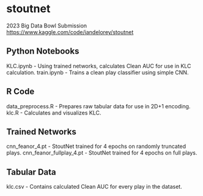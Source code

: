 # stoutnet
2023 Big Data Bowl Submission
https://www.kaggle.com/code/iandelorey/stoutnet

## Python Notebooks
KLC.ipynb - Using trained networks, calculates Clean AUC for use in KLC calculation.
train.ipynb - Trains a clean play classifier using simple CNN.

## R Code
data_preprocess.R - Prepares raw tabular data for use in 2D+1 encoding.
klc.R - Calculates and visualizes KLC.

## Trained Networks
cnn_feanor_4.pt - StoutNet trained for 4 epochs on randomly truncated plays.
cnn_feanor_fullplay_4.pt - StoutNet trained for 4 epochs on full plays.

## Tabular Data
klc.csv - Contains calculated Clean AUC for every play in the dataset.
